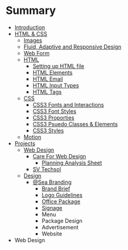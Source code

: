 # Summary

* [Introduction](README.md)
* [HTML & CSS](html_&_css.md)
   * [Images](images.md)
   * [Fluid, Adaptive and Responsive Design](fluid,_adaptive_and_responsive_design.md)
   * [Web Form](web_form.md)
   * [HTML](html.md)
       * [Setting up HTML file](setting_up_html_file.md)
       * [HTML Elements](html_elements.md)
       * [HTML Email](html_email.md)
       * [HTML Input Types](html_input_types.md)
       * [HTML Tags](html_tags.md)
   * [CSS](css.md)
       * [CSS3 Fonts and Interactions](css3_fonts_and_interactions.md)
       * [CSS3 Font Styles](css3_font_styles.md)
       * [CSS3 Proporties](css3_proporties.md)
       * [CSS3 Psuedo Classes & Elements](css3_psuedo_classes_&_elements.md)
       * [CSS3 Styles](css3_styles.md)
   * [Motion](motion.md)
* [Projects](projects.md)
   * [Web Design](web_design.md)
       * [Care For Web Design](careforwebdesign.md)
           * [Planning Analysis Sheet](planning_analysis_sheet.md)
       * [SV Techsol](sv_techsol.md)
   * [Design](design.md)
       * [@Sea Branding](sea_branding.md)
           * [Brand Brief](brand_brief.md)
           * [Logo Guidelines](logo_guidelines.md)
           * [Office Package](office_package.md)
           * [Signage](signage.md)
           * Menu
           * Package Design
           * Advertisement
           * Website
* Web Design

